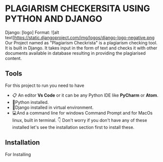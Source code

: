 # PLAGIARISM CHECKERSITA USING PYTHON AND DJANGO
Django:
[logo]
Format: ![alt text]https://static.djangoproject.com/img/logos/django-logo-negative.png 
Our Project named as "Plagiarism Checkrista" is a plagiarism checking tool. It is built in Django. It takes input in the form of text and checks it with other documents available in database resulting in providing the plagiarised content.

## Tools

For this project to run you need to have 
- 📋 An editor **Vs Code** or it can be any Python IDE like **PyCharm** or **Atom**.
- 🐍Python installed. 
- 🚀Django installed in virtual environment.
- 💻And a command line for windows Command Prompt and for MacOs linux, built in terminal.
  👇 Don't worry if you don't have any of these installed let's see the installation section first to install these.
## Installation

For Installing 
